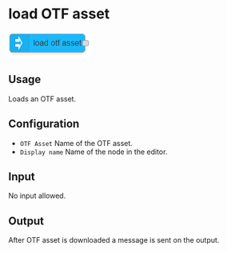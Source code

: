 # load OTF asset

![add light](../img/load-otf-asset-node.png)

## Usage

Loads an OTF asset.

## Configuration

- `OTF Asset` Name of the OTF asset.
- `Display name` Name of the node in the editor.

## Input

No input allowed.

## Output

After OTF asset is downloaded a message is sent on the output.
